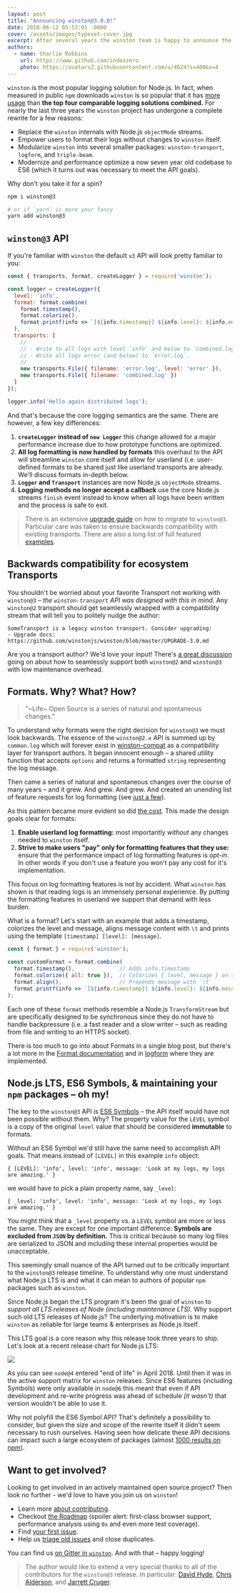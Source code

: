 ```yaml
---
layout: post
title: "Announcing winston@3.0.0!"
date: 2018-06-12 05:53:01 -0800
cover: /assets/images/typeset-cover.jpg
excerpt: After several years the winston team is happy to announce the latest version – 3.0.0! Learn more about the latest version of the most popular logging library for Node.js along with what Node.js LTS means to maintainers of popular npm packages.
authors:
  - name: Charlie Robbins
    url: https://www.github.com/indexzero
    photo: https://avatars2.githubusercontent.com/u/4624?s=400&v=4
---
```


`winston` is the most popular logging solution for Node.js. In fact, when
measured in public `npm` downloads `winston` is so popular that it has [more
usage] than **the top four comparable logging solutions combined.** For nearly
the last three years the `winston` project has undergone a complete rewrite
for a few reasons:

- Replace the `winston` internals with Node.js `objectMode` streams.
- Empower users to format their logs without changes to `winston` itself.
- Modularize `winston` into several smaller packages: `winston-transport`,
  `logform`, and `triple-beam`.
- Modernize and performance optimize a now seven year old codebase to ES6
  (which it turns out was necessary to meet the API goals).

Why don't you take it for a spin?

```sh
npm i winston@3

# or if `yarn` is more your fancy
yarn add winston@3
```

## `winston@3` API

If you're familiar with `winston` the default `v3` API will look pretty familiar to you:

``` js
const { transports, format, createLogger } = require('winston');

const logger = createLogger({
  level: 'info',
  format: format.combine(
    format.timestamp(),
    format.colorize(),
    format.printf(info => `[${info.timestamp}] ${info.level}: ${info.message}`)
  ),
  transports: [
    //
    // - Write to all logs with level `info` and below to `combined.log`
    // - Write all logs error (and below) to `error.log`.
    //
    new transports.File({ filename: 'error.log', level: 'error' }),
    new transports.File({ filename: 'combined.log' })
  ]
});

logger.info('Hello again distributed logs');
```

And that's because the core logging semantics are the same. There are however,
a few key differences:

1. **`createLogger` instead of `new Logger`** this change allowed for a major
   performance increase due to how prototype functions are optimized.
2. **All log formatting is now handled by formats** this overhaul to the API
   will streamline `winston` core itself and allow for userland (i.e.
   user-defined formats to be shared just like userland transports are
   already. We'll discuss formats in-depth below.
3. **`Logger` and `Transport`** instances are now Node.js `objectMode`
   streams.
4. **Logging methods no longer accept a callback** use the core Node.js
   streams `finish` event instead to know when all logs have been written
   and the process is safe to exit.

> There is an extensive [upgrade guide] on how to migrate to `winston@3`.
> Particular care was taken to ensure backwards compatibility with existing
> transports. There are also a long list of full featured [examples].

## Backwards compatibility for ecosystem Transports

You shouldn't be worried about your favorite Transport not working with
`winston@3` – _the `winston-transport` API was designed with this in mind._
Any `winston@2` transport should get seamlessly wrapped with a compatibility
stream that will tell you to politely nudge the author:

```
SomeTransport is a legacy winston transport. Consider upgrading:
- Upgrade docs: https://github.com/winstonjs/winston/blob/master/UPGRADE-3.0.md
```

Are you a transport author? We'd love your input! There's [a great discussion]
going on about how to seamlessly support both `winston@2` and `winston@3` with
low maintenance overhead.

## Formats. Why? What? How?

> "~Life~ Open Source is a series of natural and spontaneous changes."

To understand why formats were the right decision for `winston@3` we must look
backwards. The essence of the `winston@2.x` API is summed up by `common.log`
which will forever exist in [winston-compat] as a compatibility layer for
transport authors. It began innocent enough – a shared utility function that
accepts `options` and returns a formatted `string` representing the log
message.

Then came a series of natural and spontaneous changes over the course of many
years – and it grew. And grew. And grew. And created an unending list of
feature requests for log formatting (see [just a few]).

As this pattern became more evident so did [the cost]. This made the design
goals clear for formats:

1. **Enable userland log formatting:** most importantly _without_ any changes
   needed to `winston` itself.
2. **Strive to make users "pay" only for formatting features that they use:**
   ensure that the performance impact of log formatting features is _opt-in_.
   In other words if you don't use a feature you won't pay any cost for it's
   implementation.

This focus on log formatting features is not by accident. What `winston` has
shown is that reading logs is an immensely personal experience. By putting the
formatting features in userland we support that demand with less burden.

What is a format? Let's start with an example that adds a timestamp, colorizes
the level and message, aligns message content with `\t` and prints using the
template `[timestamp] [level]: [message]`.

``` js
const { format } = require('winston');

const customFormat = format.combine(
  format.timestamp(),              // Adds info.timestamp
  format.colorize({ all: true }),  // Colorizes { level, message } on the info
  format.align(),                  // Prepends message with `\t`
  format.printf(info => `[${info.timestamp}] ${info.level}: ${info.message}`)
);
```

Each one of these `format` methods resemble a Node.js `TransformStream` but are
specifically designed to be synchronous since they do not have to handle
backpressure (i.e. a fast reader and a slow writer – such as reading from file
and writing to an HTTPS socket).

There is too much to go into about Formats in a single blog post, but there's
a lot more in the [Format documentation] and in [logform] where they are
implemented.

## Node.js LTS, ES6 Symbols, & maintaining your `npm` packages – oh my!

The key to the `winston@3` API is [ES6 Symbols] – the API itself would have not
been possible without them. Why? The property value for the `LEVEL` symbol is a
copy of the original `level` value that should be considered **immutable** to
formats.

Without an ES6 Symbol we'd still have the same need to accomplish API goals.
That means instead of `[LEVEL]` in this example `info` object:

```
{ [LEVEL]: 'info', level: 'info', message: 'Look at my logs, my logs are amazing.' }
```

we would have to pick a plain property name, say `_level`:

```
{ _level: 'info', level: 'info', message: 'Look at my logs, my logs are amazing.' }
```

You might think that a `_level` property vs. a `LEVEL` symbol are more or less
the same. They are except for one important difference: **Symbols are excluded
from `JSON` by definition.** This is critical because so many log files are
serialized to JSON and including these internal properties would be
unacceptable.

This seemingly small nuance of the API turned out to be critically important to
the `winston@3` release timeline. To understand why one must understand what
Node.js LTS is and what it can mean to authors of popular `npm` packages such
as `winston`.

Since Node.js began the LTS program it's been the goal of `winston` to _support
all LTS releases of Node (including maintenance LTS)._ Why support such old LTS
releases of Node.js? The underlying motivation is to make `winston` as reliable
for large teams & enterprises as Node.js itself.

This LTS goal is a core reason why this release took three years to ship.
Let's look at a recent release chart for Node.js LTS:

![](/assets/images/nodejs-lts-releases.png)

As you can see `node@4` entered "end of life" in April 2018. Until then it was
in the active support matrix for `winston` releases. Since ES6 features
(including Symbols) were only available in `node@6` this meant that even if API
development and re-write progress was ahead of schedule _(it wasn't)_ that
version wouldn't be able to use it.

Why not polyfill the ES6 Symbol API? That's definitely a possibility to
consider, but given the size and scope of the rewrite itself it didn't seem
necessary to rush ourselves. Having seen how delicate these API decisions can
impact such a large ecosystem of packages (almost [1000 results on npm]).

## Want to get involved?

Looking to get involved in an actively maintained open source project? Then
look no further - we'd love to have you join us on `winston`!

- Learn more [about contributing].
- Checkout [the Roadmap] (spoiler alert: first-class browser support,
  performance analysis using `0x` and even more test coverage).
- Find [your first issue].
- Help us [triage old issues] and close duplicates.

You can find us [on Gitter in `winston`](https://gitter.im/winstonjs/winston).
And with that – happy logging!

> The author would like to extend a very special thanks to all of the
> contributors for the `winston@3` release. In particular: [David Hyde],
> [Chris Alderson], and [Jarrett Cruger].

[more usage]: http://www.npmtrends.com/winston-vs-pino-vs-bunyan-vs-bole-vs-log4js
[upgrade guide]: https://github.com/winstonjs/winston/blob/master/UPGRADE-3.0.md#readme
[examples]: https://github.com/winstonjs/winston/tree/master/examples

[just a few]: https://github.com/winstonjs/winston/issues?q=is%3Aissue+label%3A%22use+a+custom+format%22+is%3Aclosed
[the cost]: https://www.youtube.com/watch?v=Dnx2SPdcDSU
[winston-compat]: https://github.com/winstonjs/winston-compat/blob/master/index.js#L67-L229
[logform]: https://github.com/winstonjs/logform#logform
[Format documentation]: https://github.com/winstonjs/winston#formats

[ES6 Symbols]: http://exploringjs.com/es6/ch_symbols.html#sec_overview-symbols
[1000 results on npm]: https://www.npmjs.com/search?q=winston

[a great discussion]: https://github.com/winstonjs/winston/issues/1331
[about contributing]: https://github.com/winstonjs/winston/blob/master/CONTRIBUTING.md#contributing
[the Roadmap]: https://github.com/winstonjs/winston/blob/master/CONTRIBUTING.md#roadmap
[your first issue]: https://github.com/winstonjs/winston/issues?q=is%3Aopen+is%3Aissue+label%3A%22help+wanted%22
[triage old issues]: https://github.com/winstonjs/winston/issues?page=6&q=is%3Aopen+is%3Aissue&utf8=%E2%9C%93

[David Hyde]: https://github.com/dabh
[Chris Alderson]: https://github.com/chrisalderson
[Jarrett Cruger]: https://github.com/jcrugzz

